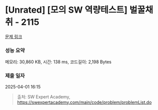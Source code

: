 # [Unrated] [모의 SW 역량테스트] 벌꿀채취 - 2115 

[문제 링크](https://swexpertacademy.com/main/code/problem/problemDetail.do?contestProbId=AV5V4A46AdIDFAWu) 

### 성능 요약

메모리: 30,860 KB, 시간: 138 ms, 코드길이: 2,198 Bytes

### 제출 일자

2025-04-01 16:15



> 출처: SW Expert Academy, https://swexpertacademy.com/main/code/problem/problemList.do